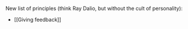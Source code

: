 New list of principles (think Ray Dalio, but without the cult of personality):

- [[Giving feedback]]

